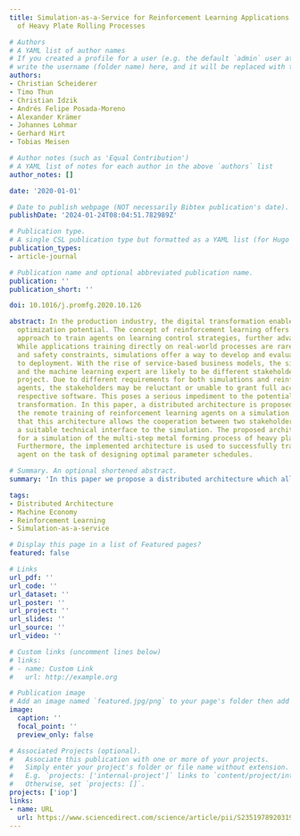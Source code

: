 ```yaml
---
title: Simulation-as-a-Service for Reinforcement Learning Applications by Example
  of Heavy Plate Rolling Processes

# Authors
# A YAML list of author names
# If you created a profile for a user (e.g. the default `admin` user at `content/authors/admin/`), 
# write the username (folder name) here, and it will be replaced with their full name and linked to their profile.
authors:
- Christian Scheiderer
- Timo Thun
- Christian Idzik
- Andrés Felipe Posada-Moreno
- Alexander Krämer
- Johannes Lohmar
- Gerhard Hirt
- Tobias Meisen

# Author notes (such as 'Equal Contribution')
# A YAML list of notes for each author in the above `authors` list
author_notes: []

date: '2020-01-01'

# Date to publish webpage (NOT necessarily Bibtex publication's date).
publishDate: '2024-01-24T08:04:51.782989Z'

# Publication type.
# A single CSL publication type but formatted as a YAML list (for Hugo requirements).
publication_types:
- article-journal

# Publication name and optional abbreviated publication name.
publication: ''
publication_short: ''

doi: 10.1016/j.promfg.2020.10.126

abstract: In the production industry, the digital transformation enables a significant
  optimization potential. The concept of reinforcement learning offers a suitable
  approach to train agents on learning control strategies, further advancing automation.
  While applications training directly on real-world processes are rare due to economical
  and safety constraints, simulations offer a way to develop and evaluate agents prior
  to deployment. With the rise of service-based business models, the simulation owner
  and the machine learning expert are likely to be different stakeholders in a joint
  project. Due to different requirements for both simulations and reinforcement-learning
  agents, the stakeholders may be reluctant or unable to grant full access to the
  respective software. This poses a serious impediment to the potential of the digital
  transformation. In this paper, a distributed architecture is proposed, which allows
  the remote training of reinforcement learning agents on a simulation. It is shown
  that this architecture allows the cooperation between two stakeholders by exposing
  a suitable technical interface to the simulation. The proposed architecture is implemented
  for a simulation of the multi-step metal forming process of heavy plate rolling.
  Furthermore, the implemented architecture is used to successfully train a reinforcement-learning
  agent on the task of designing optimal parameter schedules.

# Summary. An optional shortened abstract.
summary: 'In this paper we propose a distributed architecture which allows the remote training of reinforcement learning agents on a simulation.'

tags:
- Distributed Architecture
- Machine Economy
- Reinforcement Learning
- Simulation-as-a-service

# Display this page in a list of Featured pages?
featured: false

# Links
url_pdf: ''
url_code: ''
url_dataset: ''
url_poster: ''
url_project: ''
url_slides: ''
url_source: ''
url_video: ''

# Custom links (uncomment lines below)
# links:
# - name: Custom Link
#   url: http://example.org

# Publication image
# Add an image named `featured.jpg/png` to your page's folder then add a caption below.
image:
  caption: ''
  focal_point: ''
  preview_only: false

# Associated Projects (optional).
#   Associate this publication with one or more of your projects.
#   Simply enter your project's folder or file name without extension.
#   E.g. `projects: ['internal-project']` links to `content/project/internal-project/index.md`.
#   Otherwise, set `projects: []`.
projects: ['iop']
links:
- name: URL
  url: https://www.sciencedirect.com/science/article/pii/S2351978920319831
---
```

